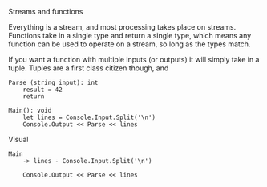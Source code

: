Streams and functions

Everything is a stream, and most processing takes place on streams. Functions take in a single type and return a single type, which means any function can be used to operate on a stream, so long as the types match.

If you want a function with multiple inputs (or outputs) it will simply take in a tuple. Tuples are a first class citizen though, and 


	Parse (string input): int
		result = 42
		return
	
	Main(): void
		let lines = Console.Input.Split('\n')
		Console.Output << Parse << lines

Visual

	Main
		-> lines - Console.Input.Split('\n')
		
		Console.Output << Parse << lines